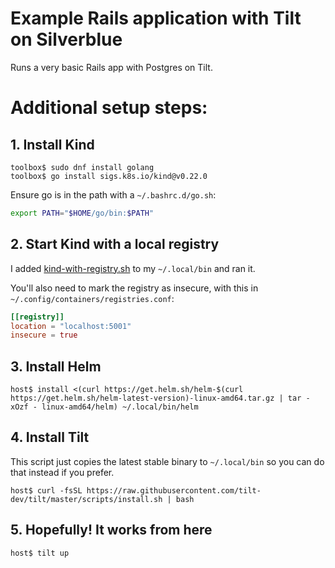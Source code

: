 # Example Rails application with Tilt on Silverblue

Runs a very basic Rails app with Postgres on Tilt.

# Additional setup steps:

## 1. Install Kind

```
toolbox$ sudo dnf install golang
toolbox$ go install sigs.k8s.io/kind@v0.22.0
```

Ensure go is in the path with a `~/.bashrc.d/go.sh`:

```bash
export PATH="$HOME/go/bin:$PATH"
```

## 2. Start Kind with a local registry

I added [kind-with-registry.sh](scripts/kind-with-registry.sh) to my `~/.local/bin` and ran it.

You'll also need to mark the registry as insecure, with this in `~/.config/containers/registries.conf`:

```toml
[[registry]]
location = "localhost:5001"
insecure = true
```

## 3. Install Helm

```
host$ install <(curl https://get.helm.sh/helm-$(curl https://get.helm.sh/helm-latest-version)-linux-amd64.tar.gz | tar -xOzf - linux-amd64/helm) ~/.local/bin/helm
```

## 4. Install Tilt

This script just copies the latest stable binary to `~/.local/bin` so you can do that instead if you prefer.

```
host$ curl -fsSL https://raw.githubusercontent.com/tilt-dev/tilt/master/scripts/install.sh | bash
```

## 5. Hopefully! It works from here

```
host$ tilt up
```

